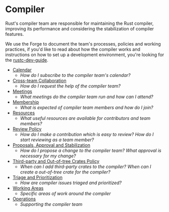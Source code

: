 # Compiler
Rust's compiler team are responsible for maintaining the Rust compiler, improving its performance
and considering the stabilization of compiler features.

We use the Forge to document the team's processes, policies and working practices, if you'd like to
read about how the compiler works and instructions on how to set up a development environment,
you're looking for the [rustc-dev-guide](https://rustc-dev-guide.rust-lang.org/).

- [Calendar](./calendar.md)
  - *How do I subscribe to the compiler team's calendar?*
- [Cross-team Collaboration](./cross-team-collaboration.md)
  - *How do I request the help of the compiler team?*
- [Meetings](./meetings.md)
  - *What meetings do the compiler team run and how can I attend?*
- [Membership](./membership.md)
  - *What is expected of compiler team members and how do I join?*
- [Resources](./resources.md)
  - *What useful resources are available for contributors and team members?*
- [Review Policy](./reviews.md)
  - *How do I make a contribution which is easy to review? How do I start reviewing as a team member?*
- [Proposals, Approval and Stabilization](./proposals-and-stabilization.md)
  - *How do I propose a change to the compiler team? What approval is necessary for my change?*
- [Third-party and Out-of-tree Crates Policy](./third-party-out-of-tree.md)
  - *When can I add third-party crates to the compiler? When can I create a out-of-tree crate for
     the compiler?*
- [Triage and Prioritization](./prioritization.md)
  - *How are compiler issues triaged and prioritized?*
- [Working Areas](./working-areas.md)
  - *Specific areas of work around the compiler*
- [Operations](./operations.md)
  - *Supporting the compiler team*
